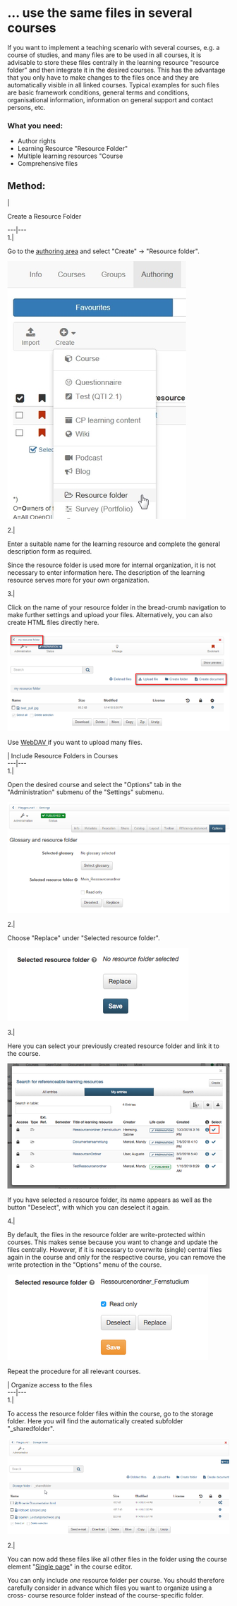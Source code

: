 # ... use the same files in several courses

If you want to implement a teaching scenario with several courses, e.g. a
course of studies, and many files are to be used in all courses, it is
advisable to store these files centrally in the learning resource "resource
folder" and then integrate it in the desired courses. This has the advantage
that you only have to make changes to the files once and they are
automatically visible in all linked courses. Typical examples for such files
are basic framework conditions, general terms and conditions, organisational
information, information on general support and contact persons, etc.

### What you need:

  * Author rights
  * Learning Resource "Resource Folder"
  * Multiple learning resources "Course
  * Comprehensive files

## Method:

  
|

Create a Resource Folder  
  
---|---  
1.|

Go to the [authoring area](Authoring.html) and select "Create" -> "Resource
folder".

![](assets/resourcefolder_create.jpg)  
  
2.|

Enter a suitable name for the learning resource and complete the general
description form as required.

Since the resource folder is used more for internal organization, it is not
necessary to enter information here. The description of the learning resource
serves more for your own organization.  
  
3.|

Click on the name of your resource folder in the bread-crumb navigation to
make further settings and upload your files. Alternatively, you can also
create HTML files directly here.

![](assets/Ressourcenordner.png)

Use [WebDAV ](../supported_tech/Using_WebDAV.md)if you want to upload many files.  
  
  

  

  
| Include Resource Folders in Courses  
---|---  
1.|

Open the desired course and select the "Options" tab in the "Administration"
submenu of the "Settings" submenu.

![](assets/resource_folder_options.png)  
  
2.|

Choose "Replace" under "Selected resource folder".

![](assets/Resource_folder_replace_EN.png)  
  
3.|

Here you can select your previously created resource folder and link it to the
course.

![](assets/Choose_resource_folder_EN.png)

If you have selected a resource folder, its name appears as well as the button
"Deselect", with which you can deselect it again.  
  
4.|

By default, the files in the resource folder are write-protected within
courses. This makes sense because you want to change and update the files
centrally. However, if it is necessary to overwrite (single) central files
again in the course and only for the respective course, you can remove the
write protection in the "Options" menu of the course.

![](assets/Reseoruce_folder_read_only_EN.png)  
  
  

Repeat the procedure for all relevant courses.

  
| Organize access to the files  
---|---  
1.|

To access the resource folder files within the course, go to the storage
folder. Here you will find the automatically created subfolder
"_sharedfolder".

![](assets/13_sharedfolder.png)  
  
2.|

You can now add these files like all other files in the folder using the
course element "[Single page](../course_elements/Knowledge_Transfer.md)" in the course editor.  
  
You can only include _one_ resource folder per course. You should therefore
carefully consider in advance which files you want to organize using a cross-
course resource folder instead of the course-specific folder.

